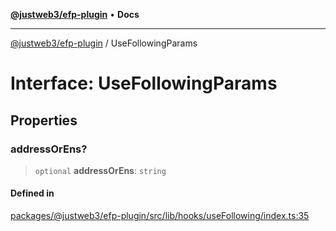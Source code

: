[**@justweb3/efp-plugin**](../README.md) • **Docs**

***

[@justweb3/efp-plugin](../globals.md) / UseFollowingParams

# Interface: UseFollowingParams

## Properties

### addressOrEns?

> `optional` **addressOrEns**: `string`

#### Defined in

[packages/@justweb3/efp-plugin/src/lib/hooks/useFollowing/index.ts:35](https://github.com/JustaName-id/JustaName-sdk/blob/dc845c10af242e3ca87d95ef392516ac0bfa8b95/packages/@justweb3/efp-plugin/src/lib/hooks/useFollowing/index.ts#L35)
